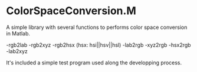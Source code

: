 # ColorSpaceConversion.M

A simple library with several functions to performs color space conversion in Matlab.

-rgb2lab
-rgb2xyz
-rgb2hsx (hsx: hsi||hsv||hsl)
-lab2rgb
-xyz2rgb
-hsx2rgb
-lab2xyz

It's included a simple test program used along the developping process.
